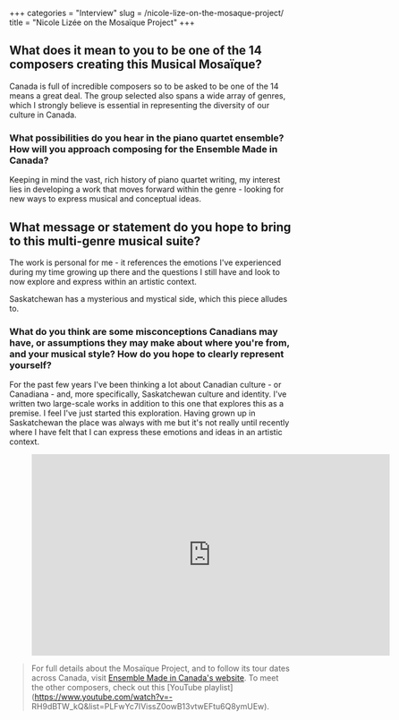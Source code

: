 +++
categories = "Interview"
slug = /nicole-lize-on-the-mosaque-project/
title = "Nicole Lizée on the Mosaïque Project"
+++

## What does it mean to you to be one of the 14 composers creating this Musical Mosaïque?

Canada is full of incredible composers so to be asked to be one of the 14 means a great deal. The group selected also spans a wide array of genres, which I strongly believe is essential in representing the diversity of our culture in Canada.

### What possibilities do you hear in the piano quartet ensemble? How will you approach composing for the Ensemble Made in Canada?

Keeping in mind the vast, rich history of piano quartet writing, my interest lies in developing a work that moves forward within the genre - looking for new ways to express musical and conceptual ideas.

## What message or statement do you hope to bring to this multi-genre musical suite?

The work is personal for me - it references the emotions I've experienced during my time growing up there and the questions I still have and look to now explore and express within an artistic context. 

Saskatchewan has a mysterious and mystical side, which this piece alludes to.

### What do you think are some misconceptions Canadians may have, or assumptions they may make about where you're from, and your musical style? How do you hope to clearly represent yourself?

For the past few years I've been thinking a lot about Canadian culture - or Canadiana - and, more specifically, Saskatchewan culture and identity. I've written two large-scale works in addition to this one that explores this as a premise. I feel I've just started this exploration. Having grown up in Saskatchewan the place was always with me but it's not really until recently where I have felt that I can express these emotions and ideas in an artistic context.

<figure data-type="video">
<iframe width="640" height="360" src="https://www.youtube.com/embed/w-R22RG_22M" frameborder="0" allow="autoplay; encrypted-media" allowfullscreen></iframe>
</figure>

>For full details about the Mosaïque Project, and to follow its tour dates across Canada, visit [Ensemble Made in Canada's website](https://www.ensemblemadeincanada.com/mosaique-project/about-the-project/). To meet the other composers, check out this [YouTube playlist](https://www.youtube.com/watch?v=-
RH9dBTW_kQ&list=PLFwYc7IVissZ0owB13vtwEFtu6Q8ymUEw).
